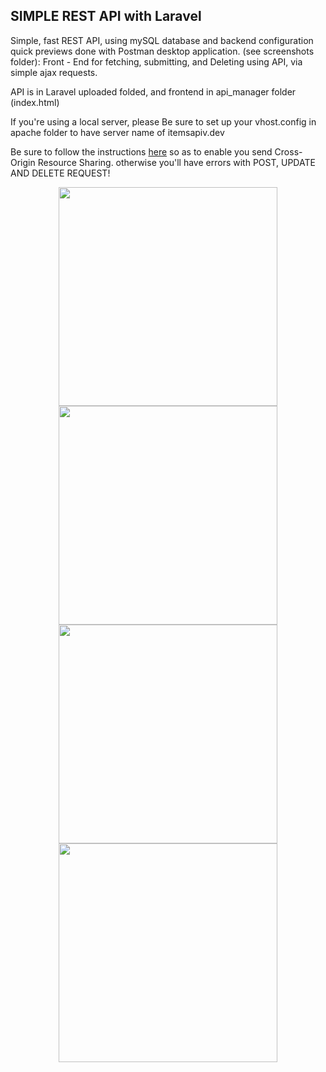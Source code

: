 
## SIMPLE REST API with Laravel

Simple, fast REST API, using mySQL database and backend configuration quick previews done with Postman desktop application. (see screenshots folder):
Front - End for fetching,  submitting, and Deleting using API, via simple ajax requests.


API is in Laravel uploaded folded, and frontend in api_manager folder (index.html)

If you're using a local server, please Be sure to set up your vhost.config in apache folder to
have server name of itemsapiv.dev

Be sure to follow the instructions <a href="https://github.com/barryvdh/laravel-cors">here</a>
so as to enable you send Cross-Origin Resource Sharing. otherwise you'll have errors with POST, UPDATE AND DELETE REQUEST!
<p align="center">

  <img src="/screenshot/backend_1" width="350"/>
  <img src="/screenshot/backend_2" width="350"/>
  <img src="/screenshot/backend_3" width="350"/>
  <img src="/screenshot/frontend" width="350"/>

</p>
